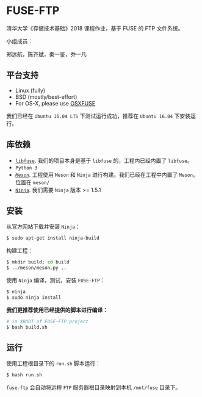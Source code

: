 FUSE-FTP
=======

清华大学《存储技术基础》2018 课程作业，基于 FUSE 的 FTP 文件系统。

小组成员：

郑远航，陈齐斌，秦一鉴，乔一凡

平台支持
-------------------

* Linux (fully)
* BSD (mostly/best-effort)
* For OS-X, please use [OSXFUSE](https://osxfuse.github.io/)

我们已经在 `Ubuntu 16.04 LTS` 下测试运行成功，推荐在 `Ubuntu 16.04` 下安装运行。

## 库依赖

* [`libfuse`](https://github.com/libfuse/libfuse). 我们的项目本身是基于 `libfuse` 的，工程内已经内置了 `libfuse`。
* `Python 3`
* [_`Meson`_](http://mesonbuild.com/). 工程使用 `Meson` 和 `Ninja` 进行构建。我们已经在工程中内置了 `Meson`。位置在 `meson/`
* [`Ninja`](https://ninja-build.org). 我们需要 `Ninja` 版本 >= 1.5.1

安装
------------

从官方网站下载并安装 `Ninja`：

```bash
$ sudo apt-get install ninja-build
```

构建工程：

```bash
$ mkdir build; cd build
$ ../meson/meson.py ..
```

使用 `Ninja` 编译，测试，安装 `FUSE-FTP`：

```bash
$ ninja
$ sudo ninja install
```

**我们更推荐使用已经提供的脚本进行编译：**

```bash
# in $ROOT of FUSE-FTP project
$ bash build.sh
```

运行
------------

使用工程根目录下的 `run.sh` 脚本运行：

```bash
$ bash run.sh
```

`fuse-ftp` 会自动将远程 `FTP` 服务器根目录映射到本机 `/mnt/fuse` 目录下。

